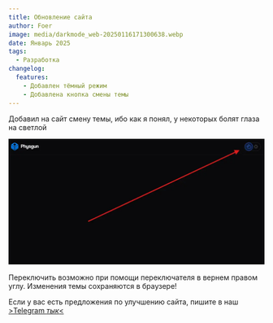 ```yaml
---
title: Обновление сайта
author: Foer
image: media/darkmode_web-20250116171300638.webp
date: Январь 2025
tags:
  - Разработка
changelog:
  features:
    - Добавлен тёмный режим
    - Добавлена кнопка смены темы
---
```


Добавил на сайт смену темы, ибо как я понял, у некоторых болят глаза на светлой

![](media/darkmode_web-20250116171300638.webp)

Переключить возможно при помощи переключателя в вернем правом углу.
Изменения темы сохраняются в браузере!

Если у вас есть предложения по улучшению сайта, пишите в наш [>Telegram *тык*<](https://t.me/rg_play_tg)